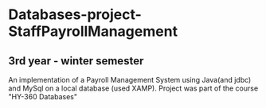 # Databases-project-StaffPayrollManagement
## 3rd year - winter semester 
An implementation of a Payroll Management System using Java(and jdbc) and MySql on a local database (used XAMP). Project was part of the course "HY-360 Databases"

